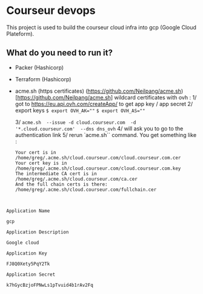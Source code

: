 # Courseur devops

This project is used to build the courseur cloud infra into gcp (Google Cloud
Plateform).

## What do you need to run it?

* Packer (Hashicorp)
* Terraform (Hashicorp)
* acme.sh (https certificates)
  (https://github.com/Neilpang/acme.sh)[https://github.com/Neilpang/acme.sh]
  wildcard certificates with ovh :
  1/ got to https://eu.api.ovh.com/createApp/ to get app key / app secret
  2/ export keys 
  `$ export OVH_AK=""`
  `$ export OVH_AS=""`

  3/ `acme.sh  --issue -d cloud.courseur.com  -d '*.cloud.courseur.com'  --dns
  dns_ovh`
  4/ will ask you to go to the authentication link
  5/ rerun `acme.sh`` command. You get something like :
  ```
  Your cert is in  /home/greg/.acme.sh/cloud.courseur.com/cloud.courseur.com.cer 
  Your cert key is in  /home/greg/.acme.sh/cloud.courseur.com/cloud.courseur.com.key 
  The intermediate CA cert is in  /home/greg/.acme.sh/cloud.courseur.com/ca.cer 
  And the full chain certs is there:  /home/greg/.acme.sh/cloud.courseur.com/fullchain.cer 
```
  
  
Application Name

gcp

Application Description

Google cloud

Application Key

FJ8Q0Xety5PqY2Tk

Application Secret

k7hGycBzjoFPNwLs1pTvuid4b1rAv2Fq


  


